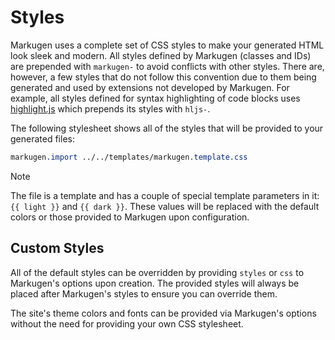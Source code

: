 # Styles

Markugen uses a complete set of CSS styles to make your generated HTML look
sleek and modern. All styles defined by Markugen (classes and IDs) are
prepended with `markugen-` to avoid conflicts with other styles. There are,
however, a few styles that do not follow this convention due to them being
generated and used by extensions not developed by Markugen. For example, all
styles defined for syntax highlighting of code blocks uses 
[highlight.js](https://highlightjs.org/) which prepends its styles with `hljs-`.

The following stylesheet shows all of the styles that will be provided to
your generated files:

```css
markugen.import ../../templates/markugen.template.css
```

> [!NOTE]
> The file is a template and has a couple of special template parameters in it:
> `{{ light }}` and `{{ dark }}`. These values will be replaced with the default
> colors or those provided to Markugen upon configuration.

## Custom Styles

All of the default styles can be overridden by providing `styles` or `css` to 
Markugen's options upon creation. The provided styles will always be placed 
after Markugen's styles to ensure you can override them.

The site's theme colors and fonts can be provided via Markugen's options
without the need for providing your own CSS stylesheet.
